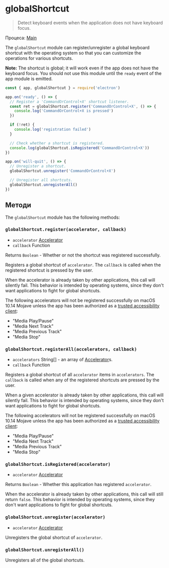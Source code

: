 # globalShortcut

> Detect keyboard events when the application does not have keyboard focus.

Процеса: [Main](../glossary.md#main-process)

The `globalShortcut` module can register/unregister a global keyboard shortcut with the operating system so that you can customize the operations for various shortcuts.

**Note:** The shortcut is global; it will work even if the app does not have the keyboard focus. You should not use this module until the `ready` event of the app module is emitted.

```javascript
const { app, globalShortcut } = require('electron')

app.on('ready', () => {
  // Register a 'CommandOrControl+X' shortcut listener.
  const ret = globalShortcut.register('CommandOrControl+X', () => {
    console.log('CommandOrControl+X is pressed')
  })

  if (!ret) {
    console.log('registration failed')
  }

  // Check whether a shortcut is registered.
  console.log(globalShortcut.isRegistered('CommandOrControl+X'))
})

app.on('will-quit', () => {
  // Unregister a shortcut.
  globalShortcut.unregister('CommandOrControl+X')

  // Unregister all shortcuts.
  globalShortcut.unregisterAll()
})
```

## Методи

The `globalShortcut` module has the following methods:

### `globalShortcut.register(accelerator, callback)`

* `accelerator` [Accelerator](accelerator.md)
* `callback` Function

Returns `Boolean` - Whether or not the shortcut was registered successfully.

Registers a global shortcut of `accelerator`. The `callback` is called when the registered shortcut is pressed by the user.

When the accelerator is already taken by other applications, this call will silently fail. This behavior is intended by operating systems, since they don't want applications to fight for global shortcuts.

The following accelerators will not be registered successfully on macOS 10.14 Mojave unless the app has been authorized as a [trusted accessibility client](https://developer.apple.com/library/archive/documentation/Accessibility/Conceptual/AccessibilityMacOSX/OSXAXTestingApps.html):

* "Media Play/Pause"
* "Media Next Track"
* "Media Previous Track"
* "Media Stop"

### `globalShortcut.registerAll(accelerators, callback)`

* `accelerators` String[] - an array of [Accelerator](accelerator.md)s.
* `callback` Function

Registers a global shortcut of all `accelerator` items in `accelerators`. The `callback` is called when any of the registered shortcuts are pressed by the user.

When a given accelerator is already taken by other applications, this call will silently fail. This behavior is intended by operating systems, since they don't want applications to fight for global shortcuts.

The following accelerators will not be registered successfully on macOS 10.14 Mojave unless the app has been authorized as a [trusted accessibility client](https://developer.apple.com/library/archive/documentation/Accessibility/Conceptual/AccessibilityMacOSX/OSXAXTestingApps.html):

* "Media Play/Pause"
* "Media Next Track"
* "Media Previous Track"
* "Media Stop"

### `globalShortcut.isRegistered(accelerator)`

* `accelerator` [Accelerator](accelerator.md)

Returns `Boolean` - Whether this application has registered `accelerator`.

When the accelerator is already taken by other applications, this call will still return `false`. This behavior is intended by operating systems, since they don't want applications to fight for global shortcuts.

### `globalShortcut.unregister(accelerator)`

* `accelerator` [Accelerator](accelerator.md)

Unregisters the global shortcut of `accelerator`.

### `globalShortcut.unregisterAll()`

Unregisters all of the global shortcuts.
